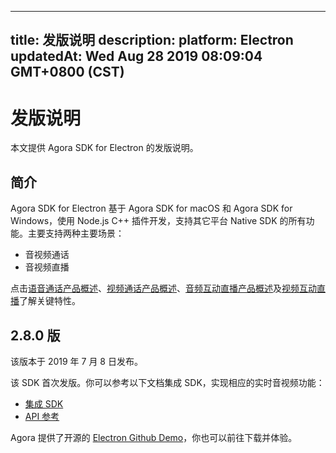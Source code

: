 
---
title: 发版说明
description: 
platform: Electron
updatedAt: Wed Aug 28 2019 08:09:04 GMT+0800 (CST)
---
# 发版说明
本文提供 Agora SDK for Electron 的发版说明。

## 简介
 
Agora SDK for Electron 基于 Agora SDK for macOS 和 Agora SDK for Windows，使用 Node.js C++ 插件开发，支持其它平台 Native SDK 的所有功能。主要支持两种主要场景：
 
- 音视频通话
- 音视频直播
 
点击[语音通话产品概述](../../cn/Voice/product_voice.md)、[视频通话产品概述](../../cn/Voice/product_video.md)、[音频互动直播产品概述](../../cn/Voice/product_live_audio.md)及[视频互动直播](../../cn/Voice/product_live.md)了解关键特性。
 
## **2.8.0 版**

该版本于 2019 年 7 月 8 日发布。
 
该 SDK 首次发版。你可以参考以下文档集成 SDK，实现相应的实时音视频功能：
 
- [集成 SDK](../../cn/Voice/electron_video.md)
- [API 参考](https://docs.agora.io/cn/Voice/API%20Reference/electron/index.html)
 
Agora 提供了开源的 [Electron Github Demo](https://github.com/AgoraIO-Community/Agora-Electron-Quickstart)，你也可以前往下载并体验。

